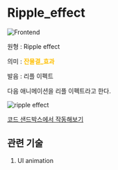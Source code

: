 <d-title>

# Ripple_effect

</d-title>

<d-label>

<d-inner>

![Frontend](../2TAT1C/Label_Frontend.png)

</d-inner>

</d-label>

<d-origin>

원형 : Ripple effect

</d-origin>

<d-mean>

의미  : <span style="color:#FFBF00; font-weight:bold;">잔물결_효과</span>

</d-mean>

<d-pronunciation>

발음 : 리플 이펙트

</d-pronunciation>

<d-content>

다음 애니메이션을 리플 이펙트라고 한다.

![ripple effect](../2TAT1C/ripple_effect_1.png)

[코드 샌드박스에서 작동해보기](https://codesandbox.io/s/react-button-ripple-effect-z8rqw?from-embed)

</d-content>

<d-relation>

## 관련 기술

<d-inner>

1. UI animation

</d-inner>

</d-relation>
